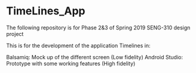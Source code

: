 # TimeLines_App
The following repository is for Phase 2&3 of Spring 2019 SENG-310 design project

This is for the development of the application Timelines in: 

Balsamiq: Mock up of the different screen (Low fidelity) 
Android Studio: Prototype with some working features (High fidelity)

